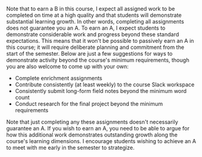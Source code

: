 Note that to earn a B in this course, I expect all assigned work to be completed on time at a high quality and that students will demonstrate substantial learning growth. In other words, completing all assignments does not guarantee you an A. To earn an A, I expect students to demonstrate considerable work and progress beyond these standard expectations. This means that it won't be possible to passively earn an A in this course; it will require deliberate planning and commitment from the start of the semester. Below are just a few suggestions for ways to demonstrate activity beyond the course's minimum requirements, though you are also welcome to come up with your own:

* Complete enrichment assignments
* Contribute consistently (at least weekly) to the course Slack workspace
* Consistently submit long-form field notes beyond the minimum word count
* Conduct research for the final project beyond the minimum requirements

Note that just completing any these assignments doesn't necessarily guarantee an A. If you wish to earn an A, you need to be able to argue for how this additional work demonstrates outstanding growth along the course's learning dimensions. I encourage students wishing to achieve an A to meet with me early in the semester to strategize.